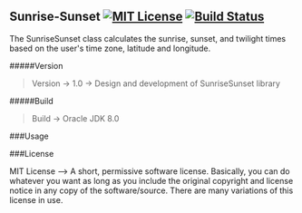 ## Sunrise-Sunset [![MIT License][license-image]][license-url] [![Build Status](https://travis-ci.org/rahulnadella/SunriseSunset.svg?branch=master)](https://travis-ci.org/rahulnadella/SunriseSunset)

The SunriseSunset class calculates the sunrise, sunset, and twilight times based on the user's time zone, latitude and longitude.

#####Version
> Version -> 1.0 -> Design and development of SunriseSunset library

#####Build
> Build -> Oracle JDK 8.0

###Usage


###License

MIT License --> A short, permissive software license. Basically, you can do whatever you want as long as you include the original copyright and license notice in any copy of the software/source. There are many variations of this license in use.

[license-image]: http://img.shields.io/badge/license-MIT-blue.svg?style=flat
[license-url]: LICENSE
